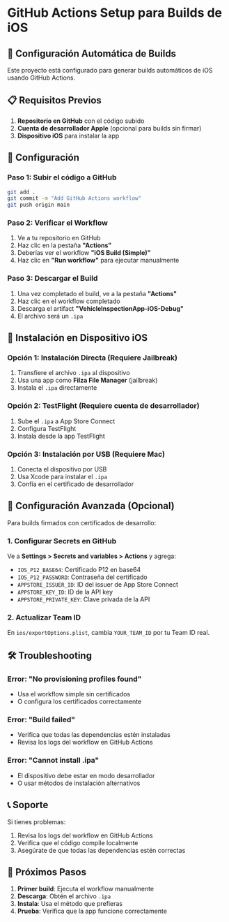# GitHub Actions Setup para Builds de iOS

## 🚀 Configuración Automática de Builds

Este proyecto está configurado para generar builds automáticos de iOS usando GitHub Actions.

## 📋 Requisitos Previos

1. **Repositorio en GitHub** con el código subido
2. **Cuenta de desarrollador Apple** (opcional para builds sin firmar)
3. **Dispositivo iOS** para instalar la app

## 🔧 Configuración

### Paso 1: Subir el código a GitHub

```bash
git add .
git commit -m "Add GitHub Actions workflow"
git push origin main
```

### Paso 2: Verificar el Workflow

1. Ve a tu repositorio en GitHub
2. Haz clic en la pestaña **"Actions"**
3. Deberías ver el workflow **"iOS Build (Simple)"**
4. Haz clic en **"Run workflow"** para ejecutar manualmente

### Paso 3: Descargar el Build

1. Una vez completado el build, ve a la pestaña **"Actions"**
2. Haz clic en el workflow completado
3. Descarga el artifact **"VehicleInspectionApp-iOS-Debug"**
4. El archivo será un `.ipa`

## 📱 Instalación en Dispositivo iOS

### Opción 1: Instalación Directa (Requiere Jailbreak)

1. Transfiere el archivo `.ipa` al dispositivo
2. Usa una app como **Filza File Manager** (jailbreak)
3. Instala el `.ipa` directamente

### Opción 2: TestFlight (Requiere cuenta de desarrollador)

1. Sube el `.ipa` a App Store Connect
2. Configura TestFlight
3. Instala desde la app TestFlight

### Opción 3: Instalación por USB (Requiere Mac)

1. Conecta el dispositivo por USB
2. Usa Xcode para instalar el `.ipa`
3. Confía en el certificado de desarrollador

## 🔐 Configuración Avanzada (Opcional)

Para builds firmados con certificados de desarrollo:

### 1. Configurar Secrets en GitHub

Ve a **Settings > Secrets and variables > Actions** y agrega:

- `IOS_P12_BASE64`: Certificado P12 en base64
- `IOS_P12_PASSWORD`: Contraseña del certificado
- `APPSTORE_ISSUER_ID`: ID del issuer de App Store Connect
- `APPSTORE_KEY_ID`: ID de la API key
- `APPSTORE_PRIVATE_KEY`: Clave privada de la API

### 2. Actualizar Team ID

En `ios/exportOptions.plist`, cambia `YOUR_TEAM_ID` por tu Team ID real.

## 🛠️ Troubleshooting

### Error: "No provisioning profiles found"

- Usa el workflow simple sin certificados
- O configura los certificados correctamente

### Error: "Build failed"

- Verifica que todas las dependencias estén instaladas
- Revisa los logs del workflow en GitHub Actions

### Error: "Cannot install .ipa"

- El dispositivo debe estar en modo desarrollador
- O usar métodos de instalación alternativos

## 📞 Soporte

Si tienes problemas:

1. Revisa los logs del workflow en GitHub Actions
2. Verifica que el código compile localmente
3. Asegúrate de que todas las dependencias estén correctas

## 🎯 Próximos Pasos

1. **Primer build**: Ejecuta el workflow manualmente
2. **Descarga**: Obtén el archivo `.ipa`
3. **Instala**: Usa el método que prefieras
4. **Prueba**: Verifica que la app funcione correctamente 